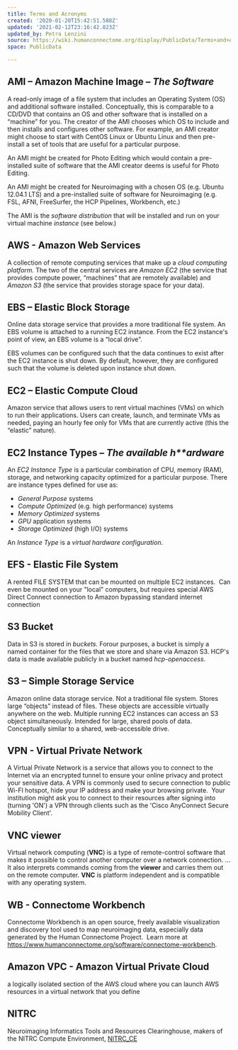 ```yaml
---
title: Terms and Acronyms
created: '2020-01-20T15:42:51.588Z'
updated: '2021-02-12T23:16:42.823Z'
updated_by: Petra Lenzini
source: https://wiki.humanconnectome.org/display/PublicData/Terms+and+Acronyms
space: PublicData

---
```

## AMI – Amazon Machine Image – *The Software*

A read-only image of a file system that includes an Operating System (OS) and additional software installed. Conceptually, this is comparable to a CD/DVD that contains an OS and other software that is installed on a “machine” for you. The creator of the AMI chooses which OS to include and then installs and configures other software. For example, an AMI creator might choose to start with CentOS Linux or Ubuntu Linux and then pre-install a set of tools that are useful for a particular purpose.

An AMI might be created for Photo Editing which would contain a pre-installed suite of software that the AMI creator deems is useful for Photo Editing.

An AMI might be created for Neuroimaging with a chosen OS (e.g. Ubuntu 12.04.1 LTS) and a pre-installed suite of software for Neuroimaging (e.g. FSL, AFNI, FreeSurfer, the HCP Pipelines, Workbench, etc.)

The AMI is the *software distribution* that will be installed and run on your virtual machine *instance* (see below.)

## AWS - Amazon Web Services

A collection of remote computing services that make up a *cloud computing platform.* The two of the central services are *Amazon EC2* (the service that provides compute power, “machines” that are remotely available) and *Amazon S3* (the service that provides storage space for your data).

## EBS – Elastic Block Storage

Online data storage service that provides a more traditional file system. An EBS volume is attached to a running EC2 instance. From the EC2 instance's point of view, an EBS volume is a “local drive”.

EBS volumes can be configured such that the data continues to exist after the EC2 instance is shut down. By default, however, they are configured such that the volume is deleted upon instance shut down.

## EC2 – Elastic Compute Cloud

Amazon service that allows users to rent virtual machines (VMs) on which to run their applications. Users can create, launch, and terminate VMs as needed, paying an hourly fee only for VMs that are currently active (this the “elastic” nature).

## EC2 Instance Types – *The* *available h**ardware*

An *EC2 Instance Type* is a particular combination of CPU, memory (RAM), storage, and networking capacity optimized for a particular purpose. There are instance types defined for use as:

* *General Purpose* systems
* *Compute Optimized* (e.g. high performance) systems
* *Memory Optimized* systems
* *GPU* application systems
* *Storage Optimized* (high I/O) systems

An *Instance Type* is a *virtual hardware configuration*.

## EFS - Elastic File System

A rented FILE SYSTEM that can be mounted on multiple EC2 instances.  Can even be mounted on your "local" computers, but requires special AWS Direct Connect connection to Amazon bypassing standard internet connection

## S3 Bucket

Data in S3 is stored in *buckets.* Forour purposes, a bucket is simply a named container for the files that we store and share via Amazon S3. HCP's data is made available publicly in a bucket named *hcp-openaccess*.

## S3 – Simple Storage Service

Amazon online data storage service. Not a traditional file system. Stores large “objects” instead of files. These objects are accessible virtually anywhere on the web. Multiple running EC2 instances can access an S3 object simultaneously. Intended for large, shared pools of data. Conceptually similar to a shared, web-accessible drive. 

## VPN - Virtual Private Network

A Virtual Private Network is a service that allows you to connect to the Internet via an encrypted tunnel to ensure your online privacy and protect your sensitive data. A VPN is commonly used to secure connection to public Wi-FI hotspot, hide your IP address and make your browsing private.  Your institution might ask you to connect to their resources after signing into (turning 'ON') a VPN through clients such as the 'Cisco AnyConnect Secure Mobility Client'.  

## VNC viewer

Virtual network computing (**VNC**) is a type of remote-control software that makes it possible to control another computer over a network connection. ... It also interprets commands coming from the **viewer** and carries them out on the remote computer. **VNC** is platform independent and is compatible with any operating system.

## WB - Connectome Workbench

Connectome Workbench is an open source, freely available visualization and discovery tool used to map neuroimaging data, especially data generated by the Human Connectome Project.  Learn more at <https://www.humanconnectome.org/software/connectome-workbench>.

## Amazon VPC - Amazon Virtual Private Cloud

a logically isolated section of the AWS cloud where you can launch AWS resources in a virtual network that you define

  


## NITRC

Neuroimaging Informatics Tools and Resources Clearinghouse, makers of the NITRC Compute Environment, [NITRC\_CE](https://www.nitrc.org/projects/nitrc_es/)

